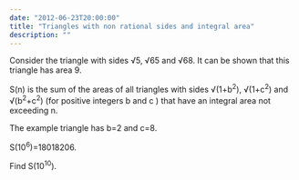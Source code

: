 ```yaml
---
date: "2012-06-23T20:00:00"
title: "Triangles with non rational sides and integral area"
description: ""
---
```


<p>Consider the triangle with sides √5, √65 and √68.
It can be shown that this triangle has area 9.</p>
<p>S(n) is the sum of the areas of  all triangles with sides √(1+b<sup>2</sup>), √(1+c<sup>2</sup>) and √(b<sup>2</sup>+c<sup>2</sup>) (for positive integers b and c ) that have an integral area not exceeding n.</p>
<p>The example triangle has b=2 and c=8.</p>
<p>S(10<sup>6</sup>)=18018206.</p>
<p>Find S(10<sup>10</sup>).</p>

